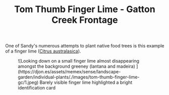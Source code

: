 ﻿---
XXXlatitude: -27.53681372047709
backlinks:
- title: Dry Rainforest
  url: /sense/landscape-garden/dry-rainforest.html
- title: Individual plants
  url: /sense/landscape-garden/individual-plants/individual-plants.html
photos:
  1:
    date: 2025-04-05 11:20:58
    description: None
    filename: F16BFEC2-E3A8-4E80-8F62-60BE22B475E8.heic
    latitude: -27.537175
    longitude: 152.051575
    memexFilename: images/tom-thumb-finger-lime-gc/1.jpeg
    title: None
tags:
- plants
- wood-duck-meadows
- finger-lime
- citrus
title: Tom Thumb Finger Lime - Gatton Creek Frontage
type: single-plant
yylatitude: -27.537175
zzlongitude: 152.0512390377823
---
One of Sandy's numerous attempts to plant native food trees is this example of a finger lime ([Citrus australasica](https://en.wikipedia.org/wiki/Citrus_australasica)).

<figure markdown>
 ![Looking down on a small finger lime almost disappearing amongst the background greeney (lantana and madeira) ](https://djon.es/assets/memex/sense/landscape-garden/individual-plants/./images/tom-thumb-finger-lime-gc/1.jpeg)
 <caption>Barely visible finger lime highlighted a bright identification card </caption>
</figure>